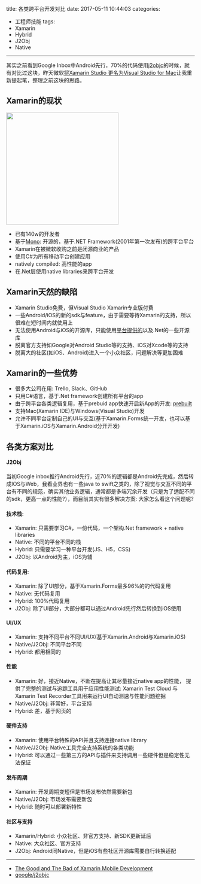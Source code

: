 title: 各类跨平台开发对比
date: 2017-05-11 10:44:03
categories:
- 工程师技能
tags:
- Xamarin
- Hybrid
- J2Obj
- Native

---

其实之前看到Google Inbox中Android先行，70%的代码使用[j2objc](http://j2objc.org/)的时候，就有对比过这块，昨天微软[将Xamarin Studio 更名为Visual Studio for Mac](https://www.visualstudio.com/zh-hans/vs/visual-studio-mac/?rr=https%3A%2F%2Fcheeaun.github.io%2Fhackerweb%2F)让我重新提起笔，整理之前这块的思路。

<!-- more -->

## Xamarin的现状

<img src="/img/cross-platform-compare-xamarin.png" width="300px">

- 已有140w的开发者
- 基于[Mono](http://www.mono-project.com/): 开源的，基于.NET Framework(2001年第一次发布)的跨平台平台
- Xamarin在被微软收购之前是闭源商业的产品
- 使用C#为所有移动平台创建应用
- natively compiled: 高性能的app
- 在.Net层使用native libraries来跨平台开发

## Xamarin天然的缺陷

- Xamarin Studio免费，但Visual Studio Xamarin专业版付费
- 一些Android/iOS的新的sdk与feature，由于需要等待Xamarin的支持，所以很难在短时间内就使用上
- 无法使用Android与iOS的开源库，只能使用[平台提供的](https://components.xamarin.com/)以及.Net的一些开源库
- 脱离官方支持如Google对Android Studio等的支持、iOS对Xcode等的支持
- 脱离大的社区(如iOS、Android)进入一个小众社区，问题解决等更加困难

## Xamarin的一些优势

- 很多大公司在用: Trello, Slack、GitHub
- 只用C#语言，基于.Net framework创建所有平台的app
- 由于跨平台各类逻辑复用，基于prebuid app快速开启新App的开发: [prebuilt](https://www.xamarin.com/prebuilt)
- 支持Mac(Xamarin IDE)与Windows(Visual Studio)开发
- 允许不同平台定制自己的UI与交互(基于Xamarin.Forms统一开发，也可以基于Xamarin.iOS与Xamarin.Android分开开发)

## 各类方案对比

#### J2Obj

当初Google inbox推行Android先行，近70%的逻辑都是Android先完成，然后转成IOS与Web，我看业界也有一些java to swift之类的，除了视觉与交互不同的平台有不同的规范，确实其他业务逻辑，通常都是多端冗余开发（只是为了适配不同的sdk，更高一点的性能?），而目前其实有很多解决方案: 大家怎么看这个问题呢? 

#### 技术栈:

- Xamarin: 只需要学习C#，一份代码，一个架构.Net framework + native libraries
- Native: 不同的平台不同的栈
- Hybrid: 只需要学习一种平台开发(JS、H5，CSS)
- J2Obj: 以Android为主，iOS为辅

#### 代码复用:

- Xamarin: 除了UI部分，基于Xamarin.Forms最多96%的的代码复用
- Native: 无代码复用
- Hybrid: 100%代码复用
- J2Obj: 除了UI部分，大部分都可以通过Android先行然后转换到iOS使用

#### UI/UX

- Xamarin: 支持不同平台不同UI/UX(基于Xamarin.Android与Xamarin.iOS)
- Native/J2Obj: 不同平台不同
- Hybrid: 都用相同的

#### 性能

- Xamarin: 好，接近Native，不断在提高让其尽量接近native app的性能， 提供了完整的测试与追踪工具用于应用性能测试: Xamarin Test Cloud 与 Xamarin Test Recorder工具用来运行UI自动测速与性能问题挖掘
- Native/J2Obj: 非常好，平台支持
- Hybrid: 差，基于网页的

#### 硬件支持

- Xamarin: 使用平台特殊的API并且支持连接native library
- Native/J2Obj: Native工具完全支持系统的各类功能
- Hybrid: 可以通过一些第三方的API与插件来支持调用一些硬件但是稳定性无法保证

#### 发布周期

- Xamarin: 开发周期变短但是市场发布依然需要新包
- Native/J2Obj: 市场发布需要新包
- Hybrid: 随时可以部署新特性

#### 社区与支持

- Xamarin/Hybrid: 小众社区、非官方支持、新SDK更新延后
- Native: 大众社区、官方支持
- J2Obj: Android同Native，但是iOS有些社区开源库需要自行转换适配

---

- [The Good and The Bad of Xamarin Mobile Development](https://www.altexsoft.com/blog/mobile/the-good-and-the-bad-of-xamarin-mobile-development/)
- [google/j2objc](https://github.com/google/j2objc)

